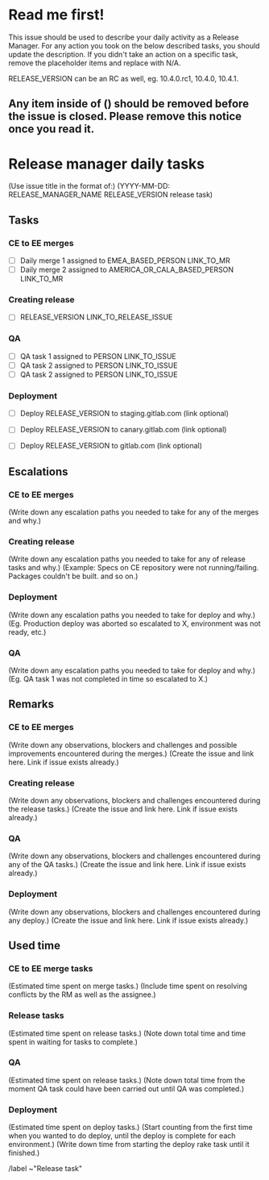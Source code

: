 # Read me first!

This issue should be used to describe your daily activity as a Release Manager.
For any action you took on the below described tasks, you should update the
description.
If you didn't take an action on a specific task, remove the placeholder items
and replace with N/A.

RELEASE_VERSION can be an RC as well, eg. 10.4.0.rc1, 10.4.0, 10.4.1.

Any item inside of () should be removed before the issue is closed.
Please remove this notice once you read it.
------

# Release manager daily tasks

(Use issue title in the format of:)
(YYYY-MM-DD: RELEASE_MANAGER_NAME RELEASE_VERSION release task)


## Tasks
### CE to EE merges

- [ ] Daily merge 1 assigned to EMEA_BASED_PERSON LINK_TO_MR
- [ ] Daily merge 2 assigned to AMERICA_OR_CALA_BASED_PERSON LINK_TO_MR

### Creating release

- [ ] RELEASE_VERSION LINK_TO_RELEASE_ISSUE

### QA

- [ ] QA task 1 assigned to PERSON LINK_TO_ISSUE
- [ ] QA task 2 assigned to PERSON LINK_TO_ISSUE
- [ ] QA task 2 assigned to PERSON LINK_TO_ISSUE

### Deployment

- [ ] Deploy RELEASE_VERSION to staging.gitlab.com (link optional)
- [ ] Deploy RELEASE_VERSION to canary.gitlab.com (link optional)
- [ ] Deploy RELEASE_VERSION to gitlab.com (link optional)


## Escalations
### CE to EE merges

(Write down any escalation paths you needed to take for any of the merges and why.)

### Creating release

(Write down any escalation paths you needed to take for any of release tasks and why.)
(Example: Specs on CE repository were not running/failing. Packages couldn't be built. and so on.)

### Deployment

(Write down any escalation paths you needed to take for deploy and why.)
(Eg. Production deploy was aborted so escalated to X, environment was not ready, etc.)

### QA

(Write down any escalation paths you needed to take for deploy and why.)
(Eg. QA task 1 was not completed in time so escalated to X.)

## Remarks
### CE to EE merges

(Write down any observations, blockers and challenges and possible improvements encountered during the merges.)
(Create the issue and link here. Link if issue exists already.)

### Creating release

(Write down any observations, blockers and challenges encountered during the release tasks.)
(Create the issue and link here. Link if issue exists already.)

### QA

(Write down any observations, blockers and challenges encountered during any of the QA tasks.)
(Create the issue and link here. Link if issue exists already.)

### Deployment

(Write down any observations, blockers and challenges encountered during any deploy.)
(Create the issue and link here. Link if issue exists already.)

## Used time
### CE to EE merge tasks

(Estimated time spent on merge tasks.)
(Include time spent on resolving conflicts by the RM as well as the assignee.)

### Release tasks

(Estimated time spent on release tasks.)
(Note down total time and time spent in waiting for tasks to complete.)

### QA

(Estimated time spent on release tasks.)
(Note down total time from the moment QA task could have been carried out until
QA was completed.)

### Deployment

(Estimated time spent on deploy tasks.)
(Start counting from the first time when you wanted to do deploy, until the deploy is complete for each environment.)
(Write down time from starting the deploy rake task until it finished.)

/label ~"Release task"
